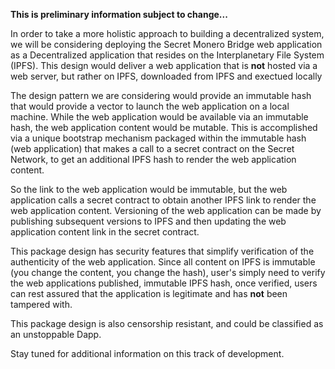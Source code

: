 **This is preliminary information subject to change...**

In order to take a more holistic approach to building a decentralized system, we will be considering deploying the Secret Monero Bridge web application
as a Decentralized application that resides on the Interplanetary File System (IPFS). This design would deliver a web application that is **not** hosted
via a web server, but rather on IPFS, downloaded from IPFS and exectued locally

The design pattern we are considering would provide an immutable hash that would provide a vector to launch the web application on a local machine. While the 
web application would be available via an immutable hash, the web application content would be mutable. This is accomplished via a unique bootstrap mechanism 
packaged within the immutable hash (web application) that makes a call to a secret contract on the Secret Network, to get an additional IPFS hash to render the web application content. 

So the link to the web application would be immutable, but the web application calls a secret contract to obtain another IPFS link to render the web
application content. Versioning of the web application can be made by publishing subsequent versions to IPFS and then updating the web application content link
in the secret contract.

This package design has security features that simplify verification of the authenticity of the web application. Since all content on IPFS is immutable
(you change the content, you change the hash), user's simply need to verify the web applications published, immutable IPFS hash, once verified, users can rest assured that the application is legitimate and has **not** been tampered with.

This package design is also censorship resistant, and could be classified as an unstoppable Dapp.

Stay tuned for additional information on this track of development.

